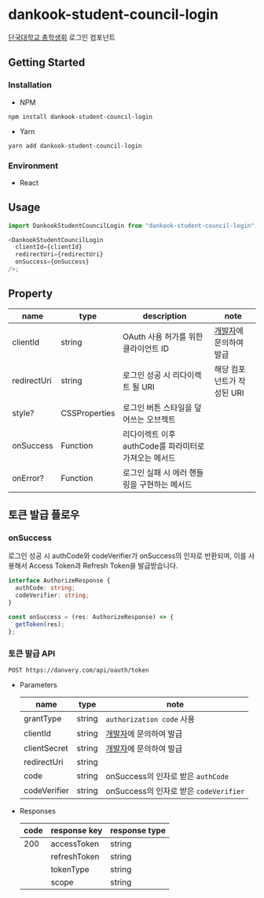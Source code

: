 # dankook-student-council-login

[단국대학교 총학생회](https://danvery.com) 로그인 컴포넌트

## Getting Started

### Installation

- NPM

```shell
npm install dankook-student-council-login
```

- Yarn

```shell
yarn add dankook-student-council-login
```

### Environment

- React

## Usage

```typescript
import DankookStudentCouncilLogin from "dankook-student-council-login";

<DankookStudentCouncilLogin
  clientId={clientId}
  redirectUri={redirectUri}
  onSuccess={onSuccess}
/>;
```

## Property

| name        | type          | description                                           | note                                |
| ----------- | ------------- | ----------------------------------------------------- | ----------------------------------- |
| clientId    | string        | OAuth 사용 허가를 위한 클라이언트 ID                  | [개발자](@chchaeun)에 문의하여 발급 |
| redirectUri | string        | 로그인 성공 시 리다이렉트 될 URI                      | 해당 컴포넌트가 작성된 URI          |
| style?      | CSSProperties | 로그인 버튼 스타일을 덮어쓰는 오브젝트                |                                     |
| onSuccess   | Function      | 리다이렉트 이후 authCode를 파라미터로 가져오는 메서드 |                                     |
| onError?    | Function      | 로그인 실패 시 에러 핸들링을 구현하는 메서드          |                                     |

## 토큰 발급 플로우

### onSuccess

로그인 성공 시 authCode와 codeVerifier가 onSuccess의 인자로 반환되며, 이를 사용해서 Access Token과 Refresh Token을 발급받습니다.

```typescript
interface AuthorizeResponse {
  authCode: string;
  codeVerifier: string;
}

const onSuccess = (res: AuthorizeResponse) => {
  getToken(res);
};
```

### 토큰 발급 API

`POST https://danvery.com/api/oauth/token`

- Parameters

  | name         | type   | note                                   |
  | ------------ | ------ | -------------------------------------- |
  | grantType    | string | `authorization code` 사용              |
  | clientId     | string | [개발자](@chchaeun)에 문의하여 발급    |
  | clientSecret | string | [개발자](@chchaeun)에 문의하여 발급    |
  | redirectUri  | string |                                        |
  | code         | string | onSuccess의 인자로 받은 `authCode`     |
  | codeVerifier | string | onSuccess의 인자로 받은 `codeVerifier` |

- Responses

  | code | response key | response type |
  | ---- | ------------ | ------------- |
  | 200  | accessToken  | string        |
  |      | refreshToken | string        |
  |      | tokenType    | string        |
  |      | scope        | string        |
